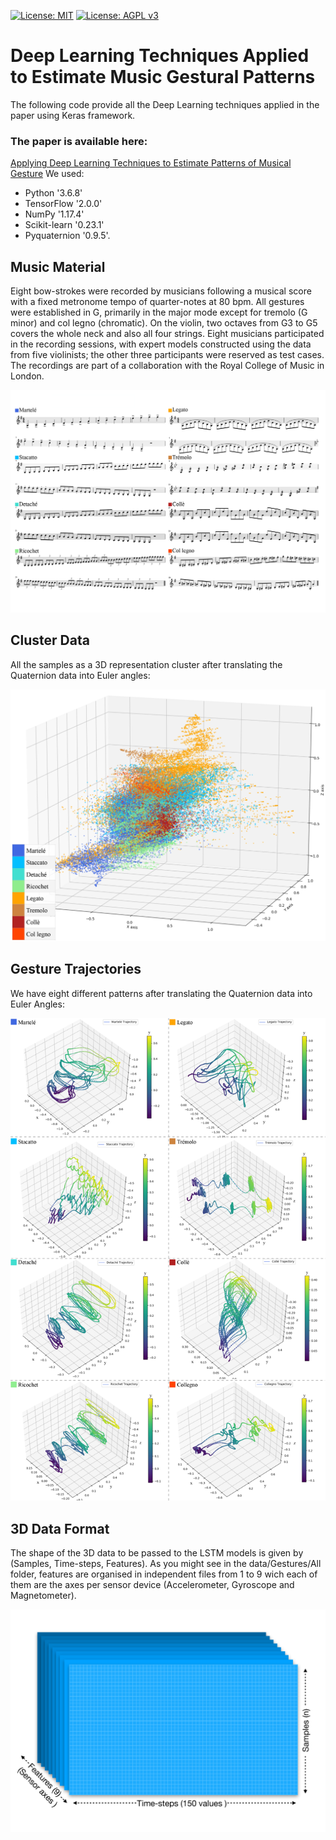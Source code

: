 [![License: MIT](https://img.shields.io/badge/License-MIT-yellow.svg)](https://opensource.org/licenses/MIT)
[![License: AGPL v3](https://img.shields.io/badge/License-AGPL%20v3-blue.svg)](https://www.gnu.org/licenses/agpl-3.0)
# Deep Learning Techniques Applied to Estimate Music Gestural Patterns
The following code provide all the Deep Learning techniques applied in the paper using Keras framework. 
### The paper is available here:
[Applying Deep Learning Techniques to Estimate Patterns of Musical Gesture](https://www.frontiersin.org/articles/10.3389/fpsyg.2020.575971/full)
We used: 
- Python '3.6.8' 
- TensorFlow '2.0.0' 
- NumPy '1.17.4' 
- Scikit-learn '0.23.1' 
- Pyquaternion '0.9.5'.

## Music Material
Eight bow-strokes were recorded by musicians following a musical score with a fixed metronome tempo of quarter-notes at 80 bpm. All gestures were established in G, primarily in the major mode except for tremolo (G minor) and col legno (chromatic). On the violin, two octaves from G3 to G5 covers the whole neck and also all four strings. Eight musicians participated in the recording sessions, with expert models constructed using the data from five violinists; the other three participants were reserved as test cases. The recordings are part of a collaboration with the Royal College of Music in London.

<p align="center"><img src="figures/01_music_score_eight_gestures.jpg" alt="Drawing" width="900px"/></p>

## Cluster Data
All the samples as a 3D representation cluster after translating the Quaternion data into Euler angles:
<p align="center"><img src="figures/03_Cluster_Data.jpg" alt="Drawing" width="600px"/></p>

## Gesture Trajectories
We have eight different patterns after translating the Quaternion data into Euler Angles:

<p align="center"><img src="figures/12_Gestures.jpg" alt="Drawing" width="600px"/></p>

## 3D Data Format
The shape of the 3D data to be passed to the LSTM models is given by (Samples, Time-steps, Features). As you might see in the data/Gestures/All folder, features are organised in independent files from 1 to 9 wich each of them are the axes per sensor device (Accelerometer, Gyroscope and Magnetometer).

<p align="center"><img src="figures/04_3D_Data.jpg" alt="Drawing" width="600px"/></p>
